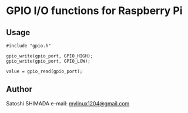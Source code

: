 # GPIO I/O functions for Raspberry Pi

## Usage

```
#include "gpio.h"

gpio_write(gpio_port, GPIO_HIGH);
gpio_write(gpio_port, GPIO_LOW);

value = gpio_read(gpio_port);
```

## Author
Satoshi SHIMADA
e-mail: mylinux1204@gmail.com

